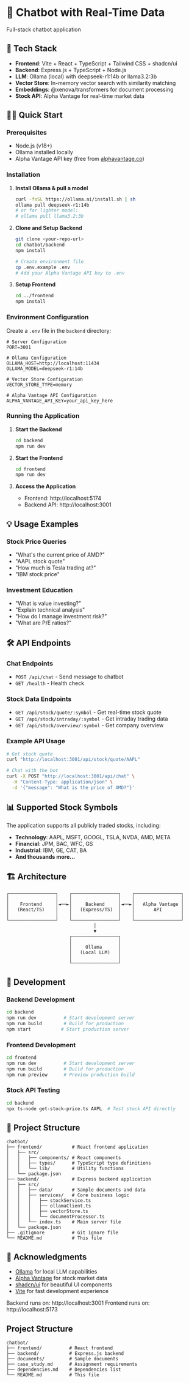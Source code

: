 # 🤖 Chatbot with Real-Time Data

Full-stack chatbot application

## 🚀 Tech Stack

- **Frontend**: Vite + React + TypeScript + Tailwind CSS + shadcn/ui
- **Backend**: Express.js + TypeScript + Node.js
- **LLM**: Ollama (local) with deepseek-r1:14b or llama3.2:3b
- **Vector Store**: In-memory vector search with similarity matching
- **Embeddings**: @xenova/transformers for document processing
- **Stock API**: Alpha Vantage for real-time market data

## 🏃‍♂️ Quick Start

### Prerequisites

- Node.js (v18+)
- Ollama installed locally
- Alpha Vantage API key (free from [alphavantage.co](https://www.alphavantage.co/support/#api-key))

### Installation

1. **Install Ollama & pull a model**

   ```bash
   curl -fsSL https://ollama.ai/install.sh | sh
   ollama pull deepseek-r1:14b
   # or for lighter model:
   # ollama pull llama3.2:3b
   ```

2. **Clone and Setup Backend**

   ```bash
   git clone <your-repo-url>
   cd chatbot/backend
   npm install

   # Create environment file
   cp .env.example .env
   # Add your Alpha Vantage API key to .env
   ```

3. **Setup Frontend**
   ```bash
   cd ../frontend
   npm install
   ```

### Environment Configuration

Create a `.env` file in the `backend` directory:

```env
# Server Configuration
PORT=3001

# Ollama Configuration
OLLAMA_HOST=http://localhost:11434
OLLAMA_MODEL=deepseek-r1:14b

# Vector Store Configuration
VECTOR_STORE_TYPE=memory

# Alpha Vantage API Configuration
ALPHA_VANTAGE_API_KEY=your_api_key_here
```

### Running the Application

1. **Start the Backend**

   ```bash
   cd backend
   npm run dev
   ```

2. **Start the Frontend**

   ```bash
   cd frontend
   npm run dev
   ```

3. **Access the Application**
   - Frontend: http://localhost:5174
   - Backend API: http://localhost:3001

## 💡 Usage Examples

### Stock Price Queries

- "What's the current price of AMD?"
- "AAPL stock quote"
- "How much is Tesla trading at?"
- "IBM stock price"

### Investment Education

- "What is value investing?"
- "Explain technical analysis"
- "How do I manage investment risk?"
- "What are P/E ratios?"

## 🛠️ API Endpoints

### Chat Endpoints

- `POST /api/chat` - Send message to chatbot
- `GET /health` - Health check

### Stock Data Endpoints

- `GET /api/stock/quote/:symbol` - Get real-time stock quote
- `GET /api/stock/intraday/:symbol` - Get intraday trading data
- `GET /api/stock/overview/:symbol` - Get company overview

### Example API Usage

```bash
# Get stock quote
curl "http://localhost:3001/api/stock/quote/AAPL"

# Chat with the bot
curl -X POST "http://localhost:3001/api/chat" \
  -H "Content-Type: application/json" \
  -d '{"message": "What is the price of AMD?"}'
```

## 📊 Supported Stock Symbols

The application supports all publicly traded stocks, including:

- **Technology**: AAPL, MSFT, GOOGL, TSLA, NVDA, AMD, META
- **Financial**: JPM, BAC, WFC, GS
- **Industrial**: IBM, GE, CAT, BA
- **And thousands more...**

## 🏗️ Architecture

```
┌─────────────────┐    ┌─────────────────┐    ┌─────────────────┐
│                 │    │                 │    │                 │
│    Frontend     │◄──►│     Backend     │◄──►│   Alpha Vantage │
│   (React/TS)    │    │   (Express/TS)  │    │       API       │
│                 │    │                 │    │                 │
└─────────────────┘    └─────────────────┘    └─────────────────┘
                                │
                                ▼
                       ┌─────────────────┐
                       │                 │
                       │     Ollama      │
                       │   (Local LLM)   │
                       │                 │
                       └─────────────────┘
```

## 🔧 Development

### Backend Development

```bash
cd backend
npm run dev          # Start development server
npm run build        # Build for production
npm start           # Start production server
```

### Frontend Development

```bash
cd frontend
npm run dev          # Start development server
npm run build        # Build for production
npm run preview      # Preview production build
```

### Stock API Testing

```bash
cd backend
npx ts-node get-stock-price.ts AAPL  # Test stock API directly
```

## 📝 Project Structure

```
chatbot/
├── frontend/           # React frontend application
│   ├── src/
│   │   ├── components/ # React components
│   │   ├── types/      # TypeScript type definitions
│   │   └── lib/        # Utility functions
│   └── package.json
├── backend/            # Express backend application
│   ├── src/
│   │   ├── data/       # Sample documents and data
│   │   ├── services/   # Core business logic
│   │   │   ├── stockService.ts
│   │   │   ├── ollamaClient.ts
│   │   │   ├── vectorStore.ts
│   │   │   └── documentProcessor.ts
│   │   └── index.ts    # Main server file
│   └── package.json
├── .gitignore          # Git ignore file
└── README.md           # This file
```

## 🙏 Acknowledgments

- [Ollama](https://ollama.ai/) for local LLM capabilities
- [Alpha Vantage](https://www.alphavantage.co/) for stock market data
- [shadcn/ui](https://ui.shadcn.com/) for beautiful UI components
- [Vite](https://vitejs.dev/) for fast development experience

Backend runs on: http://localhost:3001
Frontend runs on: http://localhost:5173

## Project Structure

```
chatbot/
├── frontend/          # React frontend
├── backend/           # Express.js backend
├── documents/         # Sample documents
├── case_study.md      # Assignment requirements
├── dependencies.md    # Dependencies list
└── README.md          # This file
```
